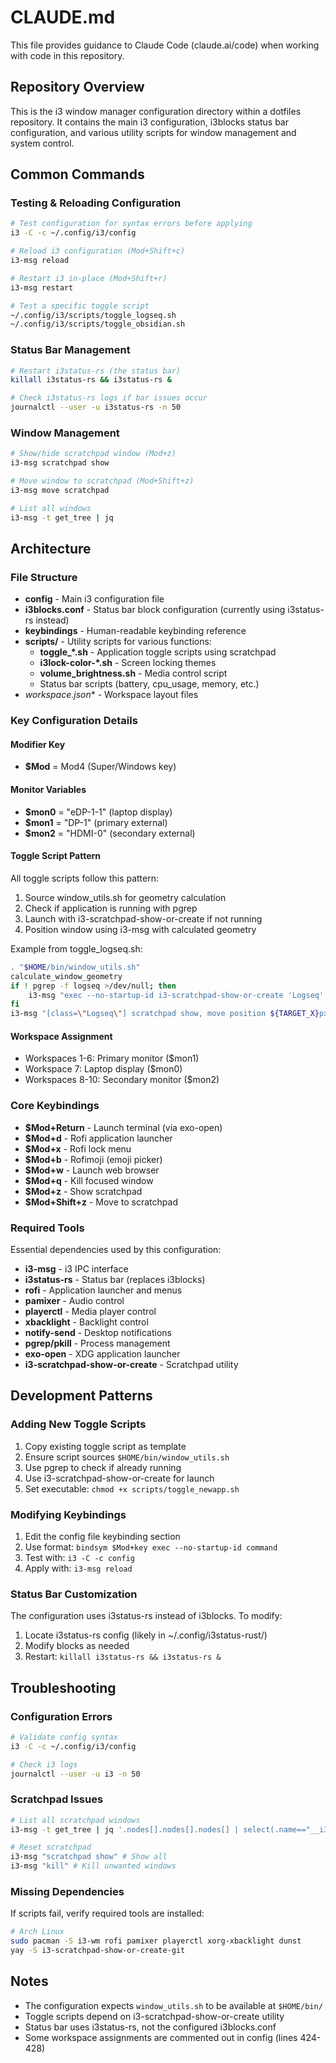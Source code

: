 # CLAUDE.md

This file provides guidance to Claude Code (claude.ai/code) when working with code in this repository.

## Repository Overview

This is the i3 window manager configuration directory within a dotfiles repository. It contains the main i3 configuration, i3blocks status bar configuration, and various utility scripts for window management and system control.

## Common Commands

### Testing & Reloading Configuration
```bash
# Test configuration for syntax errors before applying
i3 -C -c ~/.config/i3/config

# Reload i3 configuration (Mod+Shift+c)
i3-msg reload

# Restart i3 in-place (Mod+Shift+r) 
i3-msg restart

# Test a specific toggle script
~/.config/i3/scripts/toggle_logseq.sh
~/.config/i3/scripts/toggle_obsidian.sh
```

### Status Bar Management
```bash
# Restart i3status-rs (the status bar)
killall i3status-rs && i3status-rs &

# Check i3status-rs logs if bar issues occur
journalctl --user -u i3status-rs -n 50
```

### Window Management
```bash
# Show/hide scratchpad window (Mod+z)
i3-msg scratchpad show

# Move window to scratchpad (Mod+Shift+z)
i3-msg move scratchpad

# List all windows
i3-msg -t get_tree | jq
```

## Architecture

### File Structure
- **config** - Main i3 configuration file
- **i3blocks.conf** - Status bar block configuration (currently using i3status-rs instead)
- **keybindings** - Human-readable keybinding reference
- **scripts/** - Utility scripts for various functions:
  - **toggle_*.sh** - Application toggle scripts using scratchpad
  - **i3lock-color-*.sh** - Screen locking themes
  - **volume_brightness.sh** - Media control script
  - Status bar scripts (battery, cpu_usage, memory, etc.)
- **workspace*.json** - Workspace layout files

### Key Configuration Details

#### Modifier Key
- **$Mod** = Mod4 (Super/Windows key)

#### Monitor Variables
- **$mon0** = "eDP-1-1" (laptop display)
- **$mon1** = "DP-1" (primary external)
- **$mon2** = "HDMI-0" (secondary external)

#### Toggle Script Pattern
All toggle scripts follow this pattern:
1. Source window_utils.sh for geometry calculation
2. Check if application is running with pgrep
3. Launch with i3-scratchpad-show-or-create if not running
4. Position window using i3-msg with calculated geometry

Example from toggle_logseq.sh:
```bash
. "$HOME/bin/window_utils.sh"
calculate_window_geometry
if ! pgrep -f logseq >/dev/null; then
    i3-msg "exec --no-startup-id i3-scratchpad-show-or-create 'Logseq' 'logseq'"
fi
i3-msg "[class=\"Logseq\"] scratchpad show, move position ${TARGET_X}px ${TARGET_Y}px"
```

#### Workspace Assignment
- Workspaces 1-6: Primary monitor ($mon1)
- Workspace 7: Laptop display ($mon0)
- Workspaces 8-10: Secondary monitor ($mon2)

### Core Keybindings
- **$Mod+Return** - Launch terminal (via exo-open)
- **$Mod+d** - Rofi application launcher
- **$Mod+x** - Rofi lock menu
- **$Mod+b** - Rofimoji (emoji picker)
- **$Mod+w** - Launch web browser
- **$Mod+q** - Kill focused window
- **$Mod+z** - Show scratchpad
- **$Mod+Shift+z** - Move to scratchpad

### Required Tools

Essential dependencies used by this configuration:
- **i3-msg** - i3 IPC interface
- **i3status-rs** - Status bar (replaces i3blocks)
- **rofi** - Application launcher and menus
- **pamixer** - Audio control
- **playerctl** - Media player control
- **xbacklight** - Backlight control
- **notify-send** - Desktop notifications
- **pgrep/pkill** - Process management
- **exo-open** - XDG application launcher
- **i3-scratchpad-show-or-create** - Scratchpad utility

## Development Patterns

### Adding New Toggle Scripts
1. Copy existing toggle script as template
2. Ensure script sources `$HOME/bin/window_utils.sh`
3. Use pgrep to check if already running
4. Use i3-scratchpad-show-or-create for launch
5. Set executable: `chmod +x scripts/toggle_newapp.sh`

### Modifying Keybindings
1. Edit the config file keybinding section
2. Use format: `bindsym $Mod+key exec --no-startup-id command`
3. Test with: `i3 -C -c config`
4. Apply with: `i3-msg reload`

### Status Bar Customization
The configuration uses i3status-rs instead of i3blocks. To modify:
1. Locate i3status-rs config (likely in ~/.config/i3status-rust/)
2. Modify blocks as needed
3. Restart: `killall i3status-rs && i3status-rs &`

## Troubleshooting

### Configuration Errors
```bash
# Validate config syntax
i3 -C -c ~/.config/i3/config

# Check i3 logs
journalctl --user -u i3 -n 50
```

### Scratchpad Issues
```bash
# List all scratchpad windows
i3-msg -t get_tree | jq '.nodes[].nodes[].nodes[] | select(.name=="__i3_scratch")'

# Reset scratchpad
i3-msg "scratchpad show" # Show all
i3-msg "kill" # Kill unwanted windows
```

### Missing Dependencies
If scripts fail, verify required tools are installed:
```bash
# Arch Linux
sudo pacman -S i3-wm rofi pamixer playerctl xorg-xbacklight dunst
yay -S i3-scratchpad-show-or-create-git
```

## Notes

- The configuration expects `window_utils.sh` to be available at `$HOME/bin/`
- Toggle scripts depend on i3-scratchpad-show-or-create utility
- Status bar uses i3status-rs, not the configured i3blocks.conf
- Some workspace assignments are commented out in config (lines 424-428)